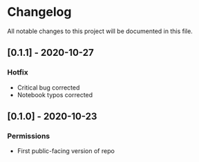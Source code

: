 # Changelog
All notable changes to this project will be documented in this file.


## [0.1.1] - 2020-10-27
### Hotfix
- Critical bug corrected
- Notebook typos corrected

## [0.1.0] - 2020-10-23
### Permissions
- First public-facing version of repo